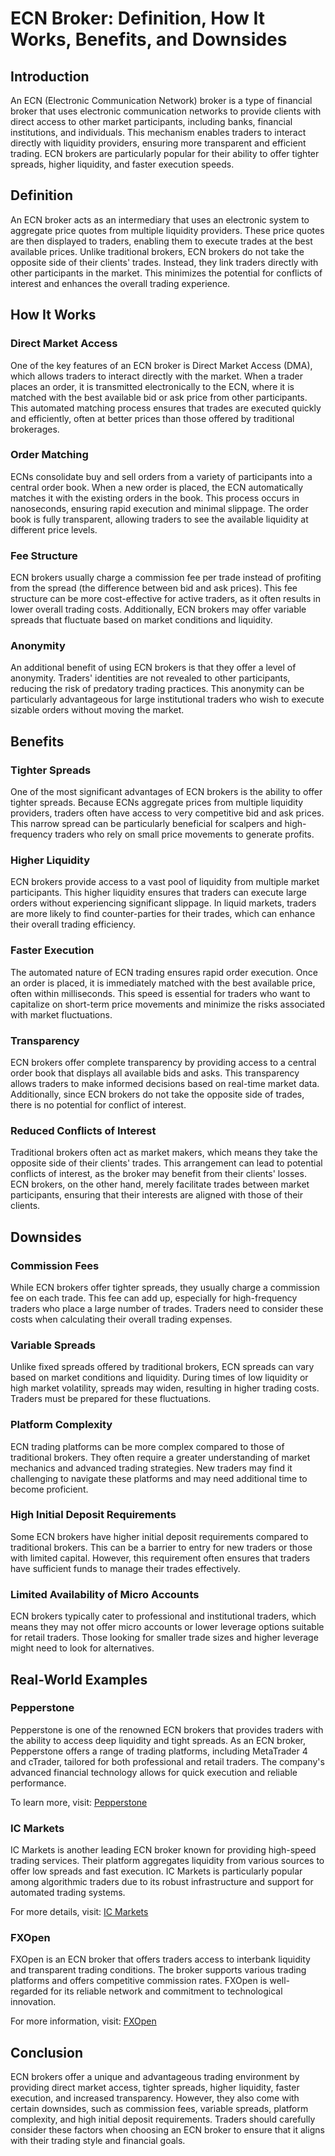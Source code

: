 # ECN Broker: Definition, How It Works, Benefits, and Downsides

## Introduction

An ECN (Electronic Communication Network) broker is a type of financial broker that uses electronic communication networks to provide clients with direct access to other market participants, including banks, financial institutions, and individuals. This mechanism enables traders to interact directly with liquidity providers, ensuring more transparent and efficient trading. ECN brokers are particularly popular for their ability to offer tighter spreads, higher liquidity, and faster execution speeds.

## Definition

An ECN broker acts as an intermediary that uses an electronic system to aggregate price quotes from multiple liquidity providers. These price quotes are then displayed to traders, enabling them to execute trades at the best available prices. Unlike traditional brokers, ECN brokers do not take the opposite side of their clients' trades. Instead, they link traders directly with other participants in the market. This minimizes the potential for conflicts of interest and enhances the overall trading experience.

## How It Works

### Direct Market Access

One of the key features of an ECN broker is Direct Market Access (DMA), which allows traders to interact directly with the market. When a trader places an order, it is transmitted electronically to the ECN, where it is matched with the best available bid or ask price from other participants. This automated matching process ensures that trades are executed quickly and efficiently, often at better prices than those offered by traditional brokerages.

### Order Matching

ECNs consolidate buy and sell orders from a variety of participants into a central order book. When a new order is placed, the ECN automatically matches it with the existing orders in the book. This process occurs in nanoseconds, ensuring rapid execution and minimal slippage. The order book is fully transparent, allowing traders to see the available liquidity at different price levels.

### Fee Structure

ECN brokers usually charge a commission fee per trade instead of profiting from the spread (the difference between bid and ask prices). This fee structure can be more cost-effective for active traders, as it often results in lower overall trading costs. Additionally, ECN brokers may offer variable spreads that fluctuate based on market conditions and liquidity.

### Anonymity

An additional benefit of using ECN brokers is that they offer a level of anonymity. Traders' identities are not revealed to other participants, reducing the risk of predatory trading practices. This anonymity can be particularly advantageous for large institutional traders who wish to execute sizable orders without moving the market.

## Benefits

### Tighter Spreads

One of the most significant advantages of ECN brokers is the ability to offer tighter spreads. Because ECNs aggregate prices from multiple liquidity providers, traders often have access to very competitive bid and ask prices. This narrow spread can be particularly beneficial for scalpers and high-frequency traders who rely on small price movements to generate profits.

### Higher Liquidity

ECN brokers provide access to a vast pool of liquidity from multiple market participants. This higher liquidity ensures that traders can execute large orders without experiencing significant slippage. In liquid markets, traders are more likely to find counter-parties for their trades, which can enhance their overall trading efficiency.

### Faster Execution

The automated nature of ECN trading ensures rapid order execution. Once an order is placed, it is immediately matched with the best available price, often within milliseconds. This speed is essential for traders who want to capitalize on short-term price movements and minimize the risks associated with market fluctuations.

### Transparency

ECN brokers offer complete transparency by providing access to a central order book that displays all available bids and asks. This transparency allows traders to make informed decisions based on real-time market data. Additionally, since ECN brokers do not take the opposite side of trades, there is no potential for conflict of interest.

### Reduced Conflicts of Interest

Traditional brokers often act as market makers, which means they take the opposite side of their clients' trades. This arrangement can lead to potential conflicts of interest, as the broker may benefit from their clients' losses. ECN brokers, on the other hand, merely facilitate trades between market participants, ensuring that their interests are aligned with those of their clients.

## Downsides

### Commission Fees

While ECN brokers offer tighter spreads, they usually charge a commission fee on each trade. This fee can add up, especially for high-frequency traders who place a large number of trades. Traders need to consider these costs when calculating their overall trading expenses.

### Variable Spreads

Unlike fixed spreads offered by traditional brokers, ECN spreads can vary based on market conditions and liquidity. During times of low liquidity or high market volatility, spreads may widen, resulting in higher trading costs. Traders must be prepared for these fluctuations.

### Platform Complexity

ECN trading platforms can be more complex compared to those of traditional brokers. They often require a greater understanding of market mechanics and advanced trading strategies. New traders may find it challenging to navigate these platforms and may need additional time to become proficient.

### High Initial Deposit Requirements

Some ECN brokers have higher initial deposit requirements compared to traditional brokers. This can be a barrier to entry for new traders or those with limited capital. However, this requirement often ensures that traders have sufficient funds to manage their trades effectively.

### Limited Availability of Micro Accounts

ECN brokers typically cater to professional and institutional traders, which means they may not offer micro accounts or lower leverage options suitable for retail traders. Those looking for smaller trade sizes and higher leverage might need to look for alternatives.

## Real-World Examples

### Pepperstone

Pepperstone is one of the renowned ECN brokers that provides traders with the ability to access deep liquidity and tight spreads. As an ECN broker, Pepperstone offers a range of trading platforms, including MetaTrader 4 and cTrader, tailored for both professional and retail traders. The company's advanced financial technology allows for quick execution and reliable performance.

To learn more, visit: [Pepperstone](https://www.pepperstone.com)

### IC Markets

IC Markets is another leading ECN broker known for providing high-speed trading services. Their platform aggregates liquidity from various sources to offer low spreads and fast execution. IC Markets is particularly popular among algorithmic traders due to its robust infrastructure and support for automated trading systems.

For more details, visit: [IC Markets](https://www.icmarkets.com)

### FXOpen

FXOpen is an ECN broker that offers traders access to interbank liquidity and transparent trading conditions. The broker supports various trading platforms and offers competitive commission rates. FXOpen is well-regarded for its reliable network and commitment to technological innovation.

For more information, visit: [FXOpen](https://www.fxopen.com)

## Conclusion

ECN brokers offer a unique and advantageous trading environment by providing direct market access, tighter spreads, higher liquidity, faster execution, and increased transparency. However, they also come with certain downsides, such as commission fees, variable spreads, platform complexity, and high initial deposit requirements. Traders should carefully consider these factors when choosing an ECN broker to ensure that it aligns with their trading style and financial goals.